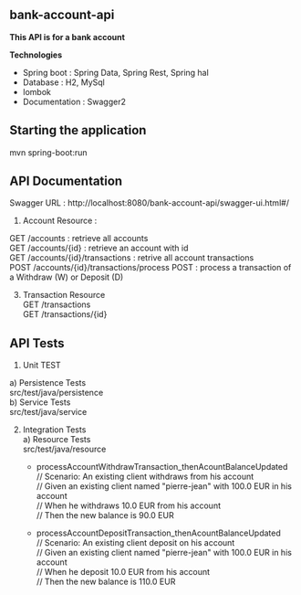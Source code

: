 ## bank-account-api
<b> This API is for a bank account </b>

<b> Technologies </b>
- Spring boot : Spring Data, Spring Rest, Spring hal  
- Database : H2, MySql
- lombok
- Documentation : Swagger2  

## Starting the application    
   mvn spring-boot:run
  
   
## API Documentation

Swagger URL : http://localhost:8080/bank-account-api/swagger-ui.html#/

1) Account Resource :

GET /accounts	: retrieve all accounts    
GET /accounts/{id}	: retrieve an account with id   
GET /accounts/{id}/transactions	: retrive all account transactions   
POST /accounts/{id}/transactions/process POST : process a transaction of a Withdraw (W) or Deposit (D)  

3) Transaction Resource  
GET /transactions  
GET /transactions/{id}    	

## API Tests
1) Unit TEST  

a) Persistence Tests  
  src/test/java/persistence  
  b) Service Tests  
  src/test/java/service  

2) Integration Tests  
a) Resource Tests    
   src/test/java/resource  
    * processAccountWithdrawTransaction_thenAcountBalanceUpdated  
       // Scenario: An existing client withdraws from his account  
	     // Given an existing client named "pierre-jean" with 100.0 EUR in his account  
	     // When he withdraws 10.0 EUR from his account  
	     // Then the new balance is 90.0 EUR  
   
    * processAccountDepositTransaction_thenAcountBalanceUpdated  
       // Scenario: An existing client deposit on his account  
	     // Given an existing client named "pierre-jean" with 100.0 EUR in his account  
	     // When he deposit 10.0 EUR from his account  
	     // Then the new balance is 110.0 EUR  
    
